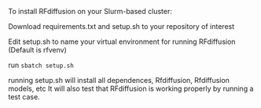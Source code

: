 
To install RFdiffusion on your Slurm-based cluster:

Download requirements.txt and setup.sh to your repository of interest

Edit setup.sh to name your virtual environment for running RFdiffusion (Default is rfvenv)

run 
`sbatch setup.sh`

running setup.sh will install all dependences, Rfdiffusion, Rfdiffusion models, etc
It will also test that RFdiffusion is working properly by running a test case. 
